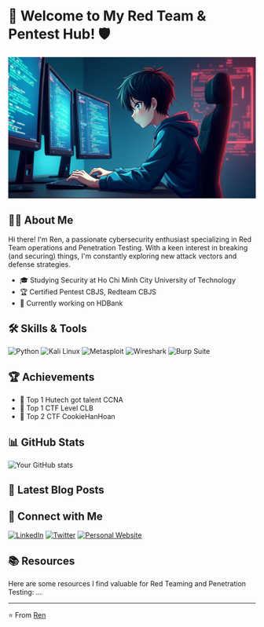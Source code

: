 # 🚀 Welcome to My Red Team & Pentest Hub! 🛡️

![Banner](https://github.com/r2nw/r2nw/blob/main/Ren.png)

## 👨‍💻 About Me

Hi there! I'm Ren, a passionate cybersecurity enthusiast specializing in Red Team operations and Penetration Testing. With a keen interest in breaking (and securing) things, I'm constantly exploring new attack vectors and defense strategies.

- 🎓 Studying Security at Ho Chi Minh City University of Technology
- 🏆 Certified Pentest CBJS, Redteam CBJS
- 🔭 Currently working on HDBank

## 🛠 Skills & Tools

![Python](https://img.shields.io/badge/-Python-3776AB?style=flat-square&logo=Python&logoColor=white)
![Kali Linux](https://img.shields.io/badge/-Kali%20Linux-557C94?style=flat-square&logo=kali-linux&logoColor=white)
![Metasploit](https://img.shields.io/badge/-Metasploit-E34F26?style=flat-square&logo=metasploit&logoColor=white)
![Wireshark](https://img.shields.io/badge/-Wireshark-1679A7?style=flat-square&logo=wireshark&logoColor=white)
![Burp Suite](https://img.shields.io/badge/-Burp%20Suite-FF6347?style=flat-square&logo=burp-suite&logoColor=white)

## 🏆 Achievements

- 🥇 Top 1 Hutech got talent CCNA
- 🥇 Top 1 CTF Level CLB
- 🌟 Top 2 CTF CookieHanHoan

## 📊 GitHub Stats

![Your GitHub stats](https://github-readme-stats.vercel.app/api?username=r2nw&show_icons=true&theme=radical)

## 📝 Latest Blog Posts

## 🤝 Connect with Me

[![LinkedIn](https://img.shields.io/badge/-LinkedIn-0077B5?style=flat-square&logo=linkedin&logoColor=white)](https://www.linkedin.com/in/ren1337)
[![Twitter](https://img.shields.io/badge/-Twitter-1DA1F2?style=flat-square&logo=twitter&logoColor=white)](https://x.com/R3n_1337)
[![Personal Website](https://img.shields.io/badge/-Website-FF7139?style=flat-square&logo=Firefox-Browser&logoColor=white)](https://r2nw.github.io)

## 📚 Resources

Here are some resources I find valuable for Red Teaming and Penetration Testing:
...

---

⭐️ From [Ren](https://github.com/r2nw)
